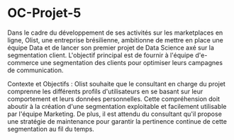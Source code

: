# OC-Projet-5

Dans le cadre du développement de ses activités sur les marketplaces en ligne, Olist, une entreprise brésilienne, ambitionne de mettre en place une équipe Data et de lancer son premier projet de Data Science axé sur la segmentation client. L'objectif principal est de fournir à l'équipe d'e-commerce une segmentation des clients pour optimiser leurs campagnes de communication.

Contexte et Objectifs :
Olist souhaite que le consultant en charge du projet comprenne les différents profils d'utilisateurs en se basant sur leur comportement et leurs données personnelles. Cette compréhension doit aboutir à la création d'une segmentation exploitable et facilement utilisable par l'équipe Marketing. De plus, il est attendu du consultant qu'il propose une stratégie de maintenance pour garantir la pertinence continue de cette segmentation au fil du temps.
